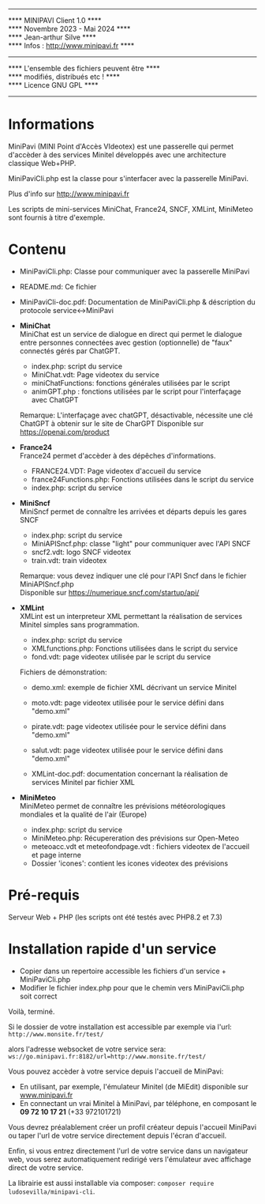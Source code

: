 ****************************************************  
****           MINIPAVI Client 1.0              ****  
****         Novembre 2023 - Mai 2024           ****  
****            Jean-arthur Silve               ****  
****     Infos : http://www.minipavi.fr         ****  
****                                            ****  
****    L'ensemble des fichiers peuvent être    ****  
****         modifiés, distribués etc !         ****  
****             Licence GNU GPL                ****  
****************************************************  

# Informations

MiniPavi (MINI Point d'Accès VIdeotex) est une passerelle qui permet d'accèder à des services Minitel développés avec une architecture classique Web+PHP.

MiniPaviCli.php est la classe pour s'interfacer avec la passerelle MiniPavi.

Plus d'info sur http://www.minipavi.fr

Les scripts de mini-services MiniChat, France24, SNCF, XMLint, MiniMeteo sont fournis à titre d'exemple.

# Contenu

- MiniPaviCli.php: Classe pour communiquer avec la passerelle MiniPavi  
- README.md: Ce fichier  
- MiniPaviCli-doc.pdf: Documentation de MiniPaviCli.php & déscription du protocole service<->MiniPavi

- **MiniChat**  
  MiniChat est un service de dialogue en direct qui permet le dialogue entre personnes connectées
  avec gestion (optionnelle) de "faux" connectés gérés par ChatGPT.
  
  - index.php: script du service  
  - MiniChat.vdt: Page videotex du service  
  - miniChatFunctions: fonctions générales utilisées par le script  
  - animGPT.php : fonctions utilisées par le script pour l'interfaçage avec ChatGPT 

  Remarque: L'interfaçage avec chatGPT, désactivable, nécessite une clé ChatGPT à obtenir sur le site de CharGPT
  Disponible sur https://openai.com/product
  
- **France24**  
  France24 permet d'accèder à des dépêches d'informations.
  
  - FRANCE24.VDT: Page videotex d'accueil du service  
  - france24Functions.php: Fonctions utilisées dans le script du service  
  - index.php: script du service  

- **MiniSncf**  
  MiniSncf permet de connaître les arrivées et départs depuis les gares SNCF
  
  - index.php: script du service  
  - MiniAPISncf.php: classe "light" pour communiquer avec l'API SNCF
  - sncf2.vdt: logo SNCF videotex
  - train.vdt: train videotex
  
  Remarque: vous devez indiquer une clé pour l'API Sncf dans le fichier MiniAPISncf.php  
  Disponible sur https://numerique.sncf.com/startup/api/
  
- **XMLint**  
  XMLint est un interpreteur XML permettant la réalisation de services Minitel simples sans programmation.
  
  - index.php: script du service
  - XMLfunctions.php: Fonctions utilisées dans le script du service
  - fond.vdt: page videotex utilisée par le script du service
  
  Fichiers de démonstration:
  
  - demo.xml: exemple de fichier XML décrivant un service Minitel
  - moto.vdt: page videotex utilisée pour le service défini dans "demo.xml"
  - pirate.vdt: page videotex utilisée pour le service défini dans "demo.xml"
  - salut.vdt: page videotex utilisée pour le service défini dans "demo.xml" 
  
  
  - XMLint-doc.pdf: documentation concernant la réalisation de services Minitel par fichier XML

- **MiniMeteo**  
  MiniMeteo permet de connaître les prévisions météorologiques mondiales et la qualité de l'air (Europe)
  
  - index.php: script du service  
  - MiniMeteo.php: Récupereration des prévisions sur Open-Meteo
  - meteoacc.vdt et meteofondpage.vdt : fichiers videotex de l'accueil et page interne 
  - Dossier 'icones': contient les icones videotex des prévisions

# Pré-requis

Serveur Web + PHP (les scripts ont été testés avec PHP8.2 et 7.3)

# Installation rapide d'un service

- Copier dans un repertoire accessible les fichiers d'un service + MiniPaviCli.php
- Modifier le fichier index.php pour que le chemin vers MiniPaviCli.php soit correct

Voilà, terminé.

Si le dossier de votre installation est accessible par exemple via l'url:
`http://www.monsite.fr/test/`

alors l'adresse websocket de votre service sera:
`ws://go.minipavi.fr:8182/url=http://www.monsite.fr/test/`

Vous pouvez accèder à votre service depuis l'accueil de MiniPavi:
 - En utilisant, par exemple, l'émulateur Minitel (de MiEdit) disponible sur www.minipavi.fr 
 - En connectant un vrai Minitel à MiniPavi, par téléphone, en composant le **09 72 10 17 21** (+33 972101721)

Vous devrez préalablement créer un profil créateur depuis l'accueil MiniPavi ou taper l'url de votre service directement depuis l'écran d'accueil.

Enfin, si vous entrez directement l'url de votre service dans un navigateur web, vous serez automatiquement redirigé vers l'émulateur avec affichage direct de votre service.

La librairie est aussi installable via composer: `composer require ludosevilla/minipavi-cli`.

